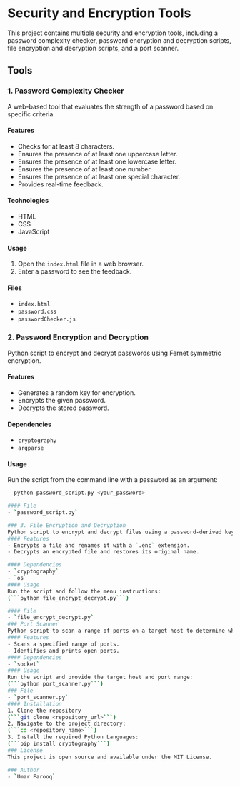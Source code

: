 # Security and Encryption Tools

This project contains multiple security and encryption tools, including a password complexity checker, password encryption and decryption scripts, file encryption and decryption scripts, and a port scanner.

## Tools

### 1. Password Complexity Checker

A web-based tool that evaluates the strength of a password based on specific criteria.

#### Features
- Checks for at least 8 characters.
- Ensures the presence of at least one uppercase letter.
- Ensures the presence of at least one lowercase letter.
- Ensures the presence of at least one number.
- Ensures the presence of at least one special character.
- Provides real-time feedback.

#### Technologies
- HTML
- CSS
- JavaScript

#### Usage
1. Open the `index.html` file in a web browser.
2. Enter a password to see the feedback.

#### Files
- `index.html`
- `password.css`
- `passwordChecker.js`

### 2. Password Encryption and Decryption

Python script to encrypt and decrypt passwords using Fernet symmetric encryption.

#### Features
- Generates a random key for encryption.
- Encrypts the given password.
- Decrypts the stored password.

#### Dependencies
- `cryptography`
- `argparse`

#### Usage
Run the script from the command line with a password as an argument:
```bash
- python password_script.py <your_password> 

#### File
- `password_script.py`

### 3. File Encryption and Decryption
Python script to encrypt and decrypt files using a password-derived key.
#### Features
- Encrypts a file and renames it with a `.enc` extension.
- Decrypts an encrypted file and restores its original name.

#### Dependencies
- `cryptography`
- `os`
#### Usage
Run the script and follow the menu instructions:
(```python file_encrypt_decrypt.py```)

#### File
- `file_encrypt_decrypt.py`
### Port Scanner
Python script to scan a range of ports on a target host to determine which ports are open.
#### Features
- Scans a specified range of ports.
- Identifies and prints open ports.
#### Dependencies
- `socket`
#### Usage
Run the script and provide the target host and port range:
(```python port_scanner.py```)
### File
- `port_scanner.py`
#### Installation
1. Clone the repository
(```git clone <repository_url>```)
2. Navigate to the project directory:
(```cd <repository_name>```)
3. Install the required Python Languages:
(```pip install cryptography```)
### License
This project is open source and available under the MIT License.

### Author
- `Umar Farooq`
